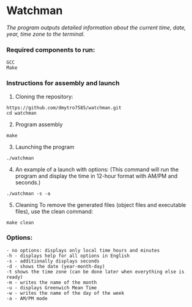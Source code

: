 # Watchman
_The program outputs detailed information about the current time, date, year, time zone to the terminal._

### Required components to run:
```
GCC
Make
``` 
### Instructions for assembly and launch

1. Cloning the repository:
```
https://github.com/dmytro7585/watchman.git
cd watchman
```
2. Program assembly
```
make
```
3. Launching the program
```
./watchman
```
4. An example of a launch with options:
(This command will run the program and display the time in 12-hour format with AM/PM and seconds.)
```
./watchman -s -a
```

5. Cleaning
To remove the generated files (object files and executable files), use the clean command:
```
make clean
```


### Options:
```
- no options: displays only local time hours and minutes
-h - displays help for all options in English
-s - additionally displays seconds
-d - shows the date (year-month-day)
-t shows the time zone (can be done later when everything else is ready)
-m - writes the name of the month
-u - displays Greenwich Mean Time
-w - writes the name of the day of the week
-a - AM/PM mode
```